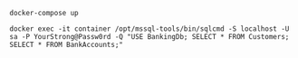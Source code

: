 ﻿```
docker-compose up
```

```
docker exec -it container /opt/mssql-tools/bin/sqlcmd -S localhost -U sa -P YourStrong@Passw0rd -Q "USE BankingDb; SELECT * FROM Customers; SELECT * FROM BankAccounts;"
```